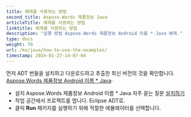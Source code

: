 ```yaml
---
title: 예제를 사용하는 방법
second_title: Aspose.Words 제품정보 Java
articleTitle: 예제를 사용하는 방법
linktitle: 예제를 사용하는 방법
description: "실행 방법 Aspose.Words 제품정보 Android 이름 * Java 예제."
type: docs
weight: 70
url: /ko/java/how-to-use-the-examples/
timestamp: 2024-01-27-14-07-04
---
```


먼저 ADT 번들을 설치하고 다운로드하고 추출한 최신 버전의 것을 확인합니다. [Aspose.Words 제품정보 Android 이름 * Java](https://releases.aspose.com/words/androidjava/)·

- 설치 Aspose.Words 제품정보 Android 이름 * Java 자주 묻는 질문 [설치하기](/words/ko/java/installation/)
- 작업 공간에서 프로젝트를 엽니다. Eclipse ADT로.
- 클릭 **Run** 패키지를 실행하기 위해 적절한 에뮬레이터를 선택합니다.
